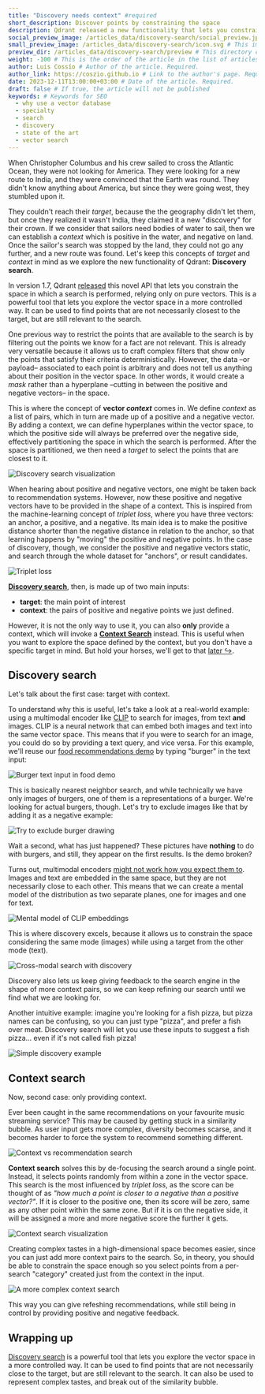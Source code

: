 ```yaml
---
title: "Discovery needs context" #required
short_description: Discover points by constraining the space
description: Qdrant released a new functionality that lets you constrain the space in which a search is performed, relying only pure vectors #required
social_preview_image: /articles_data/discovery-search/social_preview.jpg # This image will be used in social media previews, should be 1200x630px. Required.
small_preview_image: /articles_data/discovery-search/icon.svg # This image will be used in the list of articles at the footer, should be 40x40px
preview_dir: /articles_data/discovery-search/preview # This directory contains images that will be used in the article preview. They can be generated from one image. Read more below. Required.
weight: -100 # This is the order of the article in the list of articles at the footer. The lower the number, the higher the article will be in the list.
author: Luis Cossío # Author of the article. Required.
author_link: https://coszio.github.io # Link to the author's page. Required.
date: 2023-12-11T13:00:00+03:00 # Date of the article. Required.
draft: false # If true, the article will not be published
keywords: # Keywords for SEO
  - why use a vector database
  - specialty
  - search
  - discovery
  - state of the art
  - vector search
---
```


When Christopher Columbus and his crew sailed to cross the Atlantic Ocean, they were not looking for America. They were looking for a new route to India, and they were convinced that the Earth was round. They didn't know anything about America, but since they were going west, they stumbled upon it.

They couldn't reach their _target_, because the the geography didn't let them, but once they realized it wasn't India, they claimed it a new "discovery" for their crown. If we consider that sailors need bodies of water to sail, then we can establish a _context_ which is positive in the water, and negative on land. Once the sailor's search was stopped by the land, they could not go any further, and a new route was found. Let's keep this concepts of _target_ and _context_ in mind as we explore the new functionality of Qdrant: __Discovery search__.

In version 1.7, Qdrant [released](/articles/qdrant-1.7.x/) this novel API that lets you constrain the space in which a search is performed, relying only on pure vectors. This is a powerful tool that lets you explore the vector space in a more controlled way. It can be used to find points that are not necessarily closest to the target, but are still relevant to the search.

One previous way to restrict the points that are available to the search is by filtering out the points we know for a fact are not relevant. This is already very versatile because it allows us to craft complex filters that show only the points that satisfy their criteria deterministically. However, the data –or payload– associated to each point is arbitrary and does not tell us anything about their position in the vector space. In other words, it would create a _mask_ rather than a hyperplane –cutting in between the positive and negative vectors– in the space.

This is where the concept of __vector _context___ comes in. We define _context_ as a list of pairs, which in turn are made up of a positive and a negative vector. By adding a context, we can define hyperplanes within the vector space, to which the positive side will always be preferred over the negative side, effectively partitioning the space in which the search is performed. After the space is partitioned, we then need a _target_ to select the points that are closest to it.

![Discovery search visualization](/articles_data/discovery-search/discovery-search.png)

When hearing about positive and negative vectors, one might be taken back to recommendation systems. However, now these positive and negative vectors have to be provided in the shape of a context. This is inspired from the machine-learning concept of _triplet loss_, where you have three vectors: an anchor, a positive, and a negative. Its main idea is to make the positive distance shorter than the negative distance in relation to the anchor, so that learning happens by "moving" the positive and negative points. In the case of discovery, though, we consider the positive and negative vectors static, and search through the whole dataset for "anchors", or result candidates.

![Triplet loss](/articles_data/discovery-search/triplet-loss.png)

[__Discovery search__](#discovery-search), then, is made up of two main inputs: 
- __target__: the main point of interest
- __context__: the pairs of positive and negative points we just defined.

However, it is not the only way to use it, you can also __only__ provide a context, which will invoke a [__Context Search__](#context-search) instead. This is useful when you want to explore the space defined by the context, but you don't have a specific target in mind. But hold your horses, we'll get to that [later ↪](#context-search).

## Discovery search

Let's talk about the first case: target with context.

To understand why this is useful, let's take a look at a real-world example: using a multimodal encoder like [CLIP](https://openai.com/blog/clip/) to search for images, from text __and__ images.
CLIP is a neural network that can embed both images and text into the same vector space. This means that if you were to search for an image, you could do so by providing a text query, and vice versa. For this example, we'll reuse our [food recommendations demo](https://food-discovery.qdrant.tech/) by typing "burger" in the text input:

![Burger text input in food demo](/articles_data/discovery-search/search-for-burger.png)

This is basically nearest neighbor search, and while technically we have only images of burgers, one of them is a representations of a burger. We're looking for actual burgers, though. Let's try to exclude images like that by adding it as a negative example:

![Try to exclude burger drawing](/articles_data/discovery-search/try-to-exclude-non-burger.png)

Wait a second, what has just happened? These pictures have __nothing__ to do with burgers, and still, they appear on the first results. Is the demo broken?

Turns out, multimodal encoders [might not work how you expect them to](https://twitter.com/metasemantic/status/1356406256802607112). Images and text are embedded in the same space, but they are not necessarily close to each other. This means that we can create a mental model of the distribution as two separate planes, one for images and one for text.

![Mental model of CLIP embeddings](/articles_data/discovery-search/clip-mental-model.png)

This is where discovery excels, because it allows us to constrain the space considering the same mode (images) while using a target from the other mode (text).

![Cross-modal search with discovery](/articles_data/discovery-search/clip-discovery.png)

Discovery also lets us keep giving feedback to the search engine in the shape of more context pairs, so we can keep refining our search until we find what we are looking for.

Another intuitive example: imagine you're looking for a fish pizza, but pizza names can be confusing, so you can just type "pizza", and prefer a fish over meat. Discovery search will let you use these inputs to suggest a fish pizza... even if it's not called fish pizza!

![Simple discovery example](/articles_data/discovery-search/discovery-example-with-images.png)

## Context search

Now, second case: only providing context.

Ever been caught in the same recommendations on your favourite music streaming service? This may be caused by getting stuck in a similarity bubble. As user input gets more complex, diversity becomes scarse, and it becomes harder to force the system to recommend something different.

![Context vs recommendation search](/articles_data/discovery-search/context-vs-recommendation.png)

__Context search__ solves this by de-focusing the search around a single point. Instead, it selects points randomly from within a zone in the vector space. This search is the most influenced by _triplet loss_, as the score can be thought of as _"how much a point is closer to a negative than a positive vector?"_. If it is closer to the positive one, then its score will be zero, same as any other point within the same zone. But if it is on the negative side, it will be assigned a more and more negative score the further it gets.

![Context search visualization](/articles_data/discovery-search/context-search.png)

Creating complex tastes in a high-dimensional space becomes easier, since you can just add more context pairs to the search. So, in theory, you should be able to constrain the space enough so you select points from a per-search "category" created just from the context in the input.

![A more complex context search](/articles_data/discovery-search/complex-context-search.png)

This way you can give refeshing recommendations, while still being in control by providing positive and negative feedback.

## Wrapping up

[Discovery search](/documentation/concepts/explore/#discovery-api) is a powerful tool that lets you explore the vector space in a more controlled way. It can be used to find points that are not necessarily close to the target, but are still relevant to the search. It can also be used to represent complex tastes, and break out of the similarity bubble.
